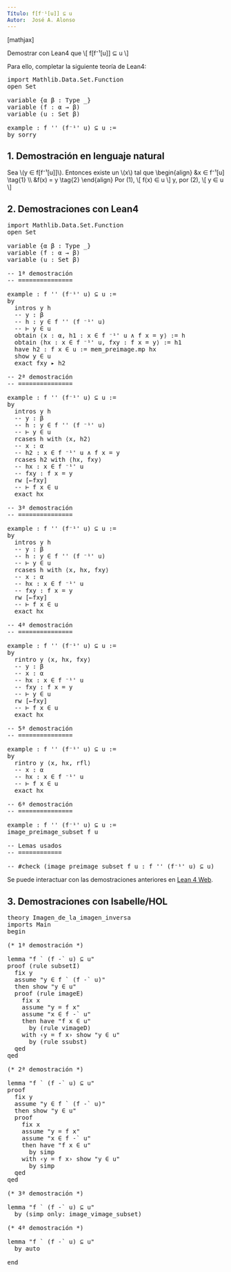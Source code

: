 ```yaml
---
Título: f[f⁻¹[u]] ⊆ u
Autor:  José A. Alonso
---
```


[mathjax]

Demostrar con Lean4 que
\\[ f[f⁻¹[u]] ⊆ u \\]

Para ello, completar la siguiente teoría de Lean4:

<pre lang="lean">
import Mathlib.Data.Set.Function
open Set

variable {α β : Type _}
variable (f : α → β)
variable (u : Set β)

example : f '' (f⁻¹' u) ⊆ u :=
by sorry
</pre>
<!--more-->

<h2>1. Demostración en lenguaje natural</h2>

Sea \\(y ∈ f[f⁻¹[u]]\\). Entonces existe un \\(x\\) tal que
\\begin{align}
   &x ∈ f⁻¹[u] \\tag{1} \\\\
   &f(x) = y   \\tag{2}
\\end{align}
Por (1),
\\[ f(x) ∈ u \\]
y, por (2),
\\[ y ∈ u \\]

<h2>2. Demostraciones con Lean4</h2>

<pre lang="lean">
import Mathlib.Data.Set.Function
open Set

variable {α β : Type _}
variable (f : α → β)
variable (u : Set β)

-- 1ª demostración
-- ===============

example : f '' (f⁻¹' u) ⊆ u :=
by
  intros y h
  -- y : β
  -- h : y ∈ f '' (f ⁻¹' u)
  -- ⊢ y ∈ u
  obtain ⟨x : α, h1 : x ∈ f ⁻¹' u ∧ f x = y⟩ := h
  obtain ⟨hx : x ∈ f ⁻¹' u, fxy : f x = y⟩ := h1
  have h2 : f x ∈ u := mem_preimage.mp hx
  show y ∈ u
  exact fxy ▸ h2

-- 2ª demostración
-- ===============

example : f '' (f⁻¹' u) ⊆ u :=
by
  intros y h
  -- y : β
  -- h : y ∈ f '' (f ⁻¹' u)
  -- ⊢ y ∈ u
  rcases h with ⟨x, h2⟩
  -- x : α
  -- h2 : x ∈ f ⁻¹' u ∧ f x = y
  rcases h2 with ⟨hx, fxy⟩
  -- hx : x ∈ f ⁻¹' u
  -- fxy : f x = y
  rw [←fxy]
  -- ⊢ f x ∈ u
  exact hx

-- 3ª demostración
-- ===============

example : f '' (f⁻¹' u) ⊆ u :=
by
  intros y h
  -- y : β
  -- h : y ∈ f '' (f ⁻¹' u)
  -- ⊢ y ∈ u
  rcases h with ⟨x, hx, fxy⟩
  -- x : α
  -- hx : x ∈ f ⁻¹' u
  -- fxy : f x = y
  rw [←fxy]
  -- ⊢ f x ∈ u
  exact hx

-- 4ª demostración
-- ===============

example : f '' (f⁻¹' u) ⊆ u :=
by
  rintro y ⟨x, hx, fxy⟩
  -- y : β
  -- x : α
  -- hx : x ∈ f ⁻¹' u
  -- fxy : f x = y
  -- ⊢ y ∈ u
  rw [←fxy]
  -- ⊢ f x ∈ u
  exact hx

-- 5ª demostración
-- ===============

example : f '' (f⁻¹' u) ⊆ u :=
by
  rintro y ⟨x, hx, rfl⟩
  -- x : α
  -- hx : x ∈ f ⁻¹' u
  -- ⊢ f x ∈ u
  exact hx

-- 6ª demostración
-- ===============

example : f '' (f⁻¹' u) ⊆ u :=
image_preimage_subset f u

-- Lemas usados
-- ============

-- #check (image_preimage_subset f u : f '' (f⁻¹' u) ⊆ u)
</pre>

Se puede interactuar con las demostraciones anteriores en [Lean 4 Web](https://live.lean-lang.org/#url=https://raw.githubusercontent.com/jaalonso/Calculemus2/main/src/Imagen_de_la_imagen_inversa.lean).

<h2>3. Demostraciones con Isabelle/HOL</h2>

<pre lang="isar">
theory Imagen_de_la_imagen_inversa
imports Main
begin

(* 1ª demostración *)

lemma "f ` (f -` u) ⊆ u"
proof (rule subsetI)
  fix y
  assume "y ∈ f ` (f -` u)"
  then show "y ∈ u"
  proof (rule imageE)
    fix x
    assume "y = f x"
    assume "x ∈ f -` u"
    then have "f x ∈ u"
      by (rule vimageD)
    with ‹y = f x› show "y ∈ u"
      by (rule ssubst)
  qed
qed

(* 2ª demostración *)

lemma "f ` (f -` u) ⊆ u"
proof
  fix y
  assume "y ∈ f ` (f -` u)"
  then show "y ∈ u"
  proof
    fix x
    assume "y = f x"
    assume "x ∈ f -` u"
    then have "f x ∈ u"
      by simp
    with ‹y = f x› show "y ∈ u"
      by simp
  qed
qed

(* 3ª demostración *)

lemma "f ` (f -` u) ⊆ u"
  by (simp only: image_vimage_subset)

(* 4ª demostración *)

lemma "f ` (f -` u) ⊆ u"
  by auto

end
</pre>
